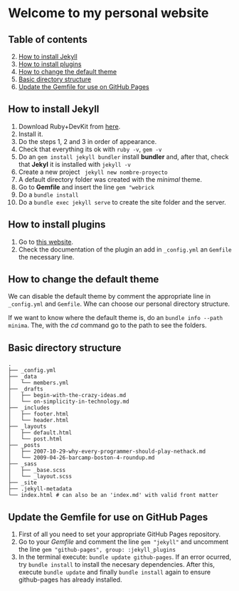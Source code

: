 # Welcome to my personal website

## Table of contents

2. [How to install Jekyll](#how-to-install-jekyll)
3. [How to install plugins](#how-to-install-plugins)
4. [How to change the default theme](#how-to-change-the-default-theme)
5. [Basic directory structure](#basic-directory-structure)
6. [Update the Gemfile for use on GitHub Pages](#update-the-gemfile-for-use-on-github-pages)

## How to install Jekyll

1. Download Ruby+DevKit from [here](https://jekyllrb.com/docs/installation/windows/).
2. Install it.
3. Do the steps 1, 2 and 3 in order of appearance.
4. Check that everything its ok with `ruby -v`, `gem -v`
5. Do an `gem install jekyll bundler` install **bundler** and, after that, check that **Jekyl** it is installed with `jekyll -v`
6. Create a new project ` jekyll new nombre-proyecto`
7. A default directory folder was created with the _minimal_ theme.
8. Go to **Gemfile** and insert the line `gem "webrick`
9. Do a `bundle install`
10. Do a `bundle exec jekyll serve` to create the site folder and the server.

## How to install plugins

1. Go to [this website](https://jekyllrb.com/docs/plugins/your-first-plugin/).
2. Check the documentation of the plugin an add in `_config.yml` an `Gemfile` the necessary line.

## How to change the default theme

We can disable the default theme by comment the appropriate line in `_config.yml` and `Gemfile`. Whe can choose our personal directory structure.

If we want to know where the default theme is, do an `bundle info --path minima`. The, with the _cd_ command go to the path to see the folders.

## Basic directory structure

```
.
├── _config.yml
├── _data
│   └── members.yml
├── _drafts
│   ├── begin-with-the-crazy-ideas.md
│   └── on-simplicity-in-technology.md
├── _includes
│   ├── footer.html
│   └── header.html
├── _layouts
│   ├── default.html
│   └── post.html
├── _posts
│   ├── 2007-10-29-why-every-programmer-should-play-nethack.md
│   └── 2009-04-26-barcamp-boston-4-roundup.md
├── _sass
│   ├── _base.scss
│   └── _layout.scss
├── _site
├── .jekyll-metadata
└── index.html # can also be an 'index.md' with valid front matter
```

## Update the Gemfile for use on GitHub Pages

1. First of all you need to set your appropriate GitHub Pages repository.
2. Go to your _Gemfile_ and comment the line `gem "jekyll"` and uncomment the line `gem "github-pages", group: :jekyll_plugins`
3. In the terminal execute: `bundle update github-pages`. If an error ocurred, try `bundle install` to install the necesary dependencies. After this, execute `bundle update` and finally `bundle install` again to ensure github-pages has already installed.
